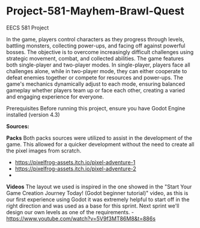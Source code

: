 # Project-581-Mayhem-Brawl-Quest
EECS 581 Project

In the game, players control characters as they progress through levels, battling monsters, collecting power-ups, and facing off against powerful bosses. The objective is to overcome increasingly difficult challenges using strategic movement, combat, and collected abilities. The game features both single-player and two-player modes. In single-player, players face all challenges alone, while in two-player mode, they can either cooperate to defeat enemies together or compete for resources and power-ups. The game's mechanics dynamically adjust to each mode, ensuring balanced gameplay whether players team up or face each other, creating a varied and engaging experience for everyone.

Prerequisites Before running this project, ensure you have Godot Engine installed  (version 4.3)

**Sources:**

**Packs**
Both packs sources were utilized to assist in the development of the game. This allowed for a quicker development without the need to create all the pixel images from scratch.
- https://pixelfrog-assets.itch.io/pixel-adventure-1
- https://pixelfrog-assets.itch.io/pixel-adventure-2
- 
**Videos**
  The layout we used is inspired in the one showed in the "Start Your Game Creation Journey Today! (Godot beginner tutorial)" video, as this is our first experience using Godot it was extremely helpful to start off in the right direction and was used as a base for this sprint. Next sprint we'll design our own levels as one of the requirements.
  -https://www.youtube.com/watch?v=5V9f3MT86M8&t=886s


